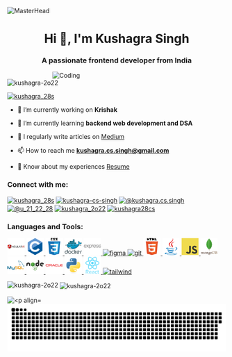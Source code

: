 ![MasterHead](https://drive.google.com/uc?export=view&id=1i7pKRvCwoR_u7rDs8v2OW9BVooZh2iDM)
<h1 align="center">Hi 👋, I'm Kushagra Singh</h1>
<h3 align="center">A passionate frontend developer from India</h3>
<img align="right" alt="Coding" width="400" src="https://cdn.dribbble.com/users/1162077/screenshots/3848914/programmer.gif">

<p align="left"> <img src="https://komarev.com/ghpvc/?username=kushagra-2o22&label=Profile%20views&color=0e75b6&style=flat" alt="kushagra-2o22" /> </p>

<p align="left"> <a href="https://twitter.com/kushagra_28s" target="blank"><img src="https://img.shields.io/twitter/follow/kushagra_28s?logo=twitter&style=for-the-badge" alt="kushagra_28s" /></a> </p>

- 🔭 I’m currently working on **Krishak**

- 🌱 I’m currently learning **backend web development and DSA**

- 📝 I regularly write articles on [Medium](https://medium.com/@kushagra.cs.singh)

- 📫 How to reach me **kushagra.cs.singh@gmail.com**

- 📄 Know about my experiences [Resume](https://drive.google.com/file/d/10YJlZhLv_GSRf384pN6aLNZPGk4W-eku/view?usp=sharing)

<h3 align="left">Connect with me:</h3>
<p align="left">
<a href="https://twitter.com/kushagra_28s" target="blank"><img align="center" src="https://raw.githubusercontent.com/rahuldkjain/github-profile-readme-generator/master/src/images/icons/Social/twitter.svg" alt="kushagra_28s" height="30" width="40" /></a>
<a href="https://www.linkedin.com/in/kushagra-cs-singh" target="blank"><img align="center" src="https://raw.githubusercontent.com/rahuldkjain/github-profile-readme-generator/master/src/images/icons/Social/linked-in-alt.svg" alt="kushagra-cs-singh" height="30" width="40" /></a>
<a href="https://medium.com/@kushagra.cs.singh" target="blank"><img align="center" src="https://raw.githubusercontent.com/rahuldkjain/github-profile-readme-generator/master/src/images/icons/Social/medium.svg" alt="@kushagra.cs.singh" height="30" width="40" /></a>
<a href="https://www.hackerrank.com/@u_21_22_28" target="blank"><img align="center" src="https://raw.githubusercontent.com/rahuldkjain/github-profile-readme-generator/master/src/images/icons/Social/hackerrank.svg" alt="@u_21_22_28" height="30" width="40" /></a>
<a href="https://www.leetcode.com/kushagra_2o22" target="blank"><img align="center" src="https://raw.githubusercontent.com/rahuldkjain/github-profile-readme-generator/master/src/images/icons/Social/leet-code.svg" alt="kushagra_2o22" height="30" width="40" /></a>
<a href="https://auth.geeksforgeeks.org/user/kushagra28cs/" target="blank"><img align="center" src="https://raw.githubusercontent.com/rahuldkjain/github-profile-readme-generator/master/src/images/icons/Social/geeks-for-geeks.svg" alt="kushagra28cs" height="30" width="40" /></a>
</p>

<h3 align="left">Languages and Tools:</h3>
<p align="left"> 
<a href="https://angular.io" target="_blank" rel="noreferrer"> <img src="https://raw.githubusercontent.com/devicons/devicon/master/icons/angularjs/angularjs-original-wordmark.svg" alt="angularjs" width="40" height="40"/> </a> 
<a href="https://www.cprogramming.com/" target="_blank" rel="noreferrer"> <img src="https://raw.githubusercontent.com/devicons/devicon/master/icons/c/c-original.svg" alt="c" width="40" height="40"/> </a> 
<a href="https://www.w3schools.com/css/" target="_blank" rel="noreferrer"> <img src="https://raw.githubusercontent.com/devicons/devicon/master/icons/css3/css3-original-wordmark.svg" alt="css3" width="40" height="40"/> </a> 
<a href="https://www.docker.com/" target="_blank" rel="noreferrer"> <img src="https://raw.githubusercontent.com/devicons/devicon/master/icons/docker/docker-original-wordmark.svg" alt="docker" width="40" height="40"/> </a> 
<a href="https://expressjs.com" target="_blank" rel="noreferrer"> <img src="https://raw.githubusercontent.com/devicons/devicon/master/icons/express/express-original-wordmark.svg" alt="express" width="40" height="40"/> </a> 
<a href="https://www.figma.com/" target="_blank" rel="noreferrer"> <img src="https://www.vectorlogo.zone/logos/figma/figma-icon.svg" alt="figma" width="40" height="40"/> </a> 
<a href="https://git-scm.com/" target="_blank" rel="noreferrer"> <img src="https://www.vectorlogo.zone/logos/git-scm/git-scm-icon.svg" alt="git" width="40" height="40"/> </a> 
<a href="https://www.w3.org/html/" target="_blank" rel="noreferrer"> <img src="https://raw.githubusercontent.com/devicons/devicon/master/icons/html5/html5-original-wordmark.svg" alt="html5" width="40" height="40"/> </a> 
<a href="https://www.java.com" target="_blank" rel="noreferrer"> <img src="https://raw.githubusercontent.com/devicons/devicon/master/icons/java/java-original.svg" alt="java" width="40" height="40"/> </a> 
<a href="https://developer.mozilla.org/en-US/docs/Web/JavaScript" target="_blank" rel="noreferrer"> <img src="https://raw.githubusercontent.com/devicons/devicon/master/icons/javascript/javascript-original.svg" alt="javascript" width="40" height="40"/> </a> 
<a href="https://www.mongodb.com/" target="_blank" rel="noreferrer"> <img src="https://raw.githubusercontent.com/devicons/devicon/master/icons/mongodb/mongodb-original-wordmark.svg" alt="mongodb" width="40" height="40"/> </a> 
<a href="https://www.mysql.com/" target="_blank" rel="noreferrer"> <img src="https://raw.githubusercontent.com/devicons/devicon/master/icons/mysql/mysql-original-wordmark.svg" alt="mysql" width="40" height="40"/> </a> 
<a href="https://nodejs.org" target="_blank" rel="noreferrer"> <img src="https://raw.githubusercontent.com/devicons/devicon/master/icons/nodejs/nodejs-original-wordmark.svg" alt="nodejs" width="40" height="40"/> </a> 
<a href="https://www.oracle.com/" target="_blank" rel="noreferrer"> <img src="https://raw.githubusercontent.com/devicons/devicon/master/icons/oracle/oracle-original.svg" alt="oracle" width="40" height="40"/> </a> 
<a href="https://www.python.org" target="_blank" rel="noreferrer"> <img src="https://raw.githubusercontent.com/devicons/devicon/master/icons/python/python-original.svg" alt="python" width="40" height="40"/> </a> 
<a href="https://reactjs.org/" target="_blank" rel="noreferrer"> <img src="https://raw.githubusercontent.com/devicons/devicon/master/icons/react/react-original-wordmark.svg" alt="react" width="40" height="40"/> </a> 
<a href="https://tailwindcss.com/" target="_blank" rel="noreferrer"> <img src="https://www.vectorlogo.zone/logos/tailwindcss/tailwindcss-icon.svg" alt="tailwind" width="40" height="40"/> </a> 
</p>

<p><img align="left" src="https://github-readme-stats.vercel.app/api/top-langs?username=kushagra-2o22&show_icons=true&locale=en&layout=compact" alt="kushagra-2o22" /></p>

<p>&nbsp;<img align="center" src="https://github-readme-stats.vercel.app/api?username=kushagra-2o22&show_icons=true&locale=en" alt="kushagra-2o22" /></p>

<p><img align="center" src="https://github-readme-streak-stats.herokuapp.com/?user=kushagra-2o22&" alt="



<p align="center">
 <img width="1000" src="assets/github-snake.svg" alt="snake"/>
</p>
